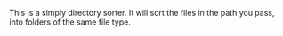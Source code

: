 This is a simply directory sorter. 
It will sort the files in the path you pass, into folders of the same file type.
